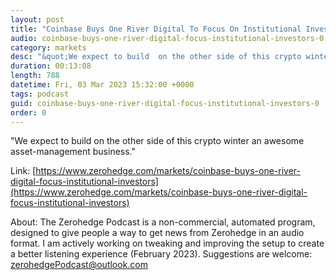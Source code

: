 ```yaml
---
layout: post
title: "Coinbase Buys One River Digital To Focus On Institutional Investors"
audio: coinbase-buys-one-river-digital-focus-institutional-investors-0
category: markets
desc: "&quot;We expect to build  on the other side of this crypto winter  an awesome asset-management business.&quot;"
duration: 00:13:08
length: 788
datetime: Fri, 03 Mar 2023 15:32:00 +0000
tags: podcast
guid: coinbase-buys-one-river-digital-focus-institutional-investors-0
order: 0
---
```

&quot;We expect to build  on the other side of this crypto winter  an awesome asset-management business.&quot;

Link: [https://www.zerohedge.com/markets/coinbase-buys-one-river-digital-focus-institutional-investors](https://www.zerohedge.com/markets/coinbase-buys-one-river-digital-focus-institutional-investors)

About: The Zerohedge Podcast is a non-commercial, automated program, designed to give people a way to get news from Zerohedge in an audio format.  I am actively working on tweaking and improving the setup to create a better listening experience (February 2023).  Suggestions are welcome: [zerohedgePodcast@outlook.com](mailto:zerohedgePodcast@outlook.com)